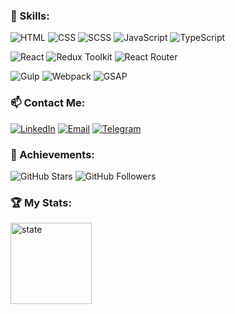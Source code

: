 ### 🔨 Skills:

![HTML](https://img.shields.io/badge/HTML-E34F26?style=for-the-badge&logo=html5&logoColor=white)
![CSS](https://img.shields.io/badge/CSS-1572B6?style=for-the-badge&logo=css3&logoColor=white)
![SCSS](https://img.shields.io/badge/SCSS-CC6699?style=for-the-badge&logo=sass&logoColor=white)
![JavaScript](https://img.shields.io/badge/JavaScript-F7DF1E?style=for-the-badge&logo=javascript&logoColor=black)
![TypeScript](https://img.shields.io/badge/TypeScript-3178C6?style=for-the-badge&logo=typescript&logoColor=white)

![React](https://img.shields.io/badge/React-61DAFB?style=for-the-badge&logo=react&logoColor=white)
![Redux Toolkit](https://img.shields.io/badge/Redux_Toolkit-764ABC?style=for-the-badge&logo=redux&logoColor=white)
![React Router](https://img.shields.io/badge/React_Router-CA4245?style=for-the-badge&logo=react-router&logoColor=white)

![Gulp](https://img.shields.io/badge/Gulp-CF4647?style=for-the-badge&logo=gulp&logoColor=white)
![Webpack](https://img.shields.io/badge/Webpack-8DD6F9?style=for-the-badge&logo=webpack&logoColor=black)
![GSAP](https://img.shields.io/badge/GSAP-88CE02?style=for-the-badge&logo=greensock&logoColor=black)

### 📫 Contact Me:
[![LinkedIn](https://img.shields.io/badge/LinkedIn-0077B5?style=for-the-badge&logo=linkedin&logoColor=white)](https://www.linkedin.com/in/dmitry-privezentcev?trk=contact-info)
[![Email](https://img.shields.io/badge/Email-D14836?style=for-the-badge&logo=gmail&logoColor=white)](mailto:dv.privezencev@mail.ru)
[![Telegram](https://img.shields.io/badge/Telegram-2CA5E0?style=for-the-badge&logo=telegram&logoColor=white)](https://t.me/Ghostman88)

### 🚀 Achievements:
![GitHub Stars](https://img.shields.io/github/stars/DimkaVeselov?style=for-the-badge)
![GitHub Followers](https://img.shields.io/github/followers/DimkaVeselov?style=for-the-badge)

### 🏆 My Stats:

<a href="https://github-readme-stats.vercel.app/api/top-langs/?username=DimkaVeselov&layout=compact">
  <img height="130" src="https://github-readme-stats.vercel.app/api/top-langs/?username=DimkaVeselov&layout=compact" alt="state"/>
</a>
